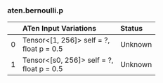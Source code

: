 ### aten.bernoulli.p
|    | ATen Input Variations                        | Status   |
|---:|:---------------------------------------------|:---------|
|  0 | Tensor<[1, 256]> self = ?,<br>float p = 0.5  | Unknown  |
|  1 | Tensor<[s0, 256]> self = ?,<br>float p = 0.5 | Unknown  |

